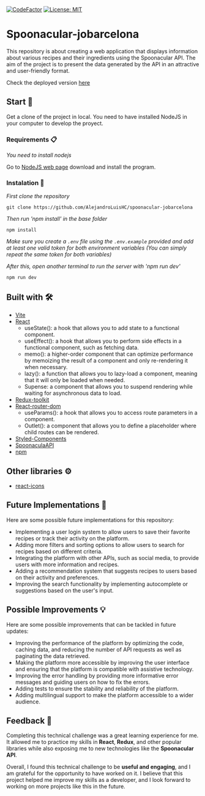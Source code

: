 [![CodeFactor](https://www.codefactor.io/repository/github/alejandroluishc/spoonacular-jobarcelona/badge)](https://www.codefactor.io/repository/github/alejandroluishc/spoonacular-jobarcelona)
[![License: MIT](https://img.shields.io/badge/License-MIT-yellow.svg)](https://opensource.org/licenses/MIT)
# Spoonacular-jobarcelona

This repository is about creating a web application that displays information about various recipes and their ingredients using the Spoonacular API. The aim of the project is to present the data generated by the API in an attractive and user-friendly format. 

Check the deployed version [here](https://jobarcelonaspoonacular.netlify.app)

## Start 🚀

Get a clone of the project in local. You need to have installed NodeJS in your computer to develop the proyect.

### Requirements 📋

_You need to install nodejs_

Go to [NodeJS web page](https://nodejs.org/es/) download and install the
program.

### Instalation 🔧

_First clone the repository_

```
git clone https://github.com/AlejandroLuisHC/spoonacular-jobarcelona
```

_Then run 'npm install' in the base folder_

```
npm install
```

_Make sure you create a `.env` file using the `.env.example` provided and add at least one valid token for both environment variables (You can simply repeat the same token for both variables)_

_After this, open another terminal to run the server with 'npm run dev'_

```
npm run dev
```

## Built with 🛠️
- [Vite](https://vitejs.dev/)
- [React](https://es.reactjs.org/)
  - useState(): a hook that allows you to add state to a functional component.
  - useEffect(): a hook that allows you to perform side effects in a functional component, such as fetching data.
  - memo(): a higher-order component that can optimize performance by memoizing the result of a component and only re-rendering it when necessary.
  - lazy(): a function that allows you to lazy-load a component, meaning that it will only be loaded when needed.
  - Supense: a component that allows you to suspend rendering while waiting for asynchronous data to load.
- [Redux-toolkit](https://redux-toolkit.js.org/)
- [React-router-dom](https://reactrouter.com/en/main)
  - useParams(): a hook that allows you to access route parameters in a component.
  - Outlet(): a component that allows you to define a placeholder where child routes can be rendered.
- [Styled-Components](https://styled-components.com/)
- [SpoonaculaAPI](https://spoonacular.com/food-api)
- [npm](https://www.npmjs.com/)


## Other libraries ⚙️
- [react-icons](https://react-icons.github.io/react-icons)

## Future Implementations 🚀
Here are some possible future implementations for this repository:

- Implementing a user login system to allow users to save their favorite recipes or track their activity on the platform.
- Adding more filters and sorting options to allow users to search for recipes based on different criteria.
- Integrating the platform with other APIs, such as social media, to provide users with more information and recipes.
- Adding a recommendation system that suggests recipes to users based on their activity and preferences.
- Improving the search functionality by implementing autocomplete or suggestions based on the user's input.

## Possible Improvements 💡
Here are some possible improvements that can be tackled in future updates:

- Improving the performance of the platform by optimizing the code, caching data, and reducing the number of API requests as well as paginating the data retrieved.
- Making the platform more accessible by improving the user interface and ensuring that the platform is compatible with assistive technology.
- Improving the error handling by providing more informative error messages and guiding users on how to fix the errors.
- Adding tests to ensure the stability and reliability of the platform.
- Adding multilingual support to make the platform accessible to a wider audience.

## Feedback 📣
Completing this technical challenge was a great learning experience for me. It allowed me to practice my skills in **React**, **Redux**, and other popular libraries while also exposing me to new technologies like the **Spoonacular API**.

Overall, I found this technical challenge to be **useful and engaging**, and I am grateful for the opportunity to have worked on it. I believe that this project helped me improve my skills as a developer, and I look forward to working on more projects like this in the future.

